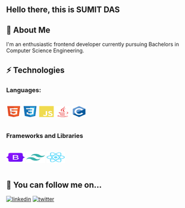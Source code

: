 ## Hello there, this is **SUMIT DAS**

## 🚀 About Me
I'm an enthusiastic frontend developer currently pursuing Bachelors in Computer Science Engineering.
<br>

## ⚡ Technologies
### Languages:
<div style="display: inline_block"><br>
  <img align="center" alt="sumit-HTML" height="30" width="40" src="https://raw.githubusercontent.com/devicons/devicon/master/icons/html5/html5-original.svg">
  <img align="center" alt="sumit-CSS" height="30" width="40" src="https://raw.githubusercontent.com/devicons/devicon/master/icons/css3/css3-original.svg">
  <img align="center" alt="sumit-Js" height="30" width="40" src="https://raw.githubusercontent.com/devicons/devicon/master/icons/javascript/javascript-plain.svg">
<img align="center" alt="sumit-Java" height="30" width="40" src="https://raw.githubusercontent.com/devicons/devicon/master/icons/java/java-plain.svg">
  <img align="center" alt="sd-C" height="30" width="40" src="https://github.com/devicons/devicon/blob/master/icons/c/c-original.svg">

</div>
<br>

### Frameworks and Libraries
<div style style="display: inline_block"><br>
    <img align="center" alt="sd" height="30" width="50" src="https://github.com/devicons/devicon/blob/master/icons/bootstrap/bootstrap-original.svg">
    <img align="center" alt="sd" height="30" width="50" src="https://github.com/devicons/devicon/blob/master/icons/tailwindcss/tailwindcss-plain.svg"> 
    <img align="center" alt="sd" height="30" width="50" src="https://github.com/devicons/devicon/blob/master/icons/react/react-original.svg">
   
</div>
<br>

## 🔗 You can follow me on...
[![linkedin](https://img.shields.io/badge/linkedin-0A66C2?style=for-the-badge&logo=linkedin&logoColor=white)](https://www.linkedin.com/in/sumit-das-a661b01ba/)
[![twitter](https://img.shields.io/badge/twitter-1DA1F2?style=for-the-badge&logo=twitter&logoColor=white)](https://twitter.com/sumitdas0849)
